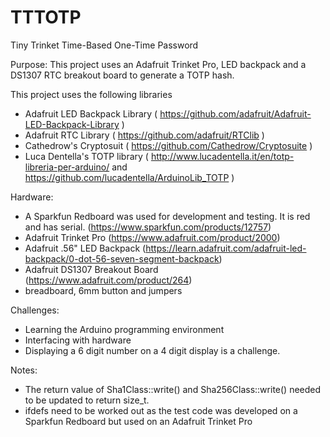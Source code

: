 TTTOTP
======

Tiny Trinket Time-Based One-Time Password

Purpose:
This project uses an Adafruit Trinket Pro, LED backpack and a DS1307 RTC breakout board to generate a TOTP hash. 

This project uses the following libraries
- Adafruit LED Backpack Library ( https://github.com/adafruit/Adafruit-LED-Backpack-Library )
- Adafruit RTC Library ( https://github.com/adafruit/RTClib )
- Cathedrow's Cryptosuit ( https://github.com/Cathedrow/Cryptosuite )
- Luca Dentella's TOTP library ( http://www.lucadentella.it/en/totp-libreria-per-arduino/ and https://github.com/lucadentella/ArduinoLib_TOTP )

Hardware:
- A Sparkfun Redboard was used for development and testing. It is red and has serial. (https://www.sparkfun.com/products/12757)
- Adafruit Trinket Pro (https://www.adafruit.com/product/2000)
- Adafruit .56" LED Backpack (https://learn.adafruit.com/adafruit-led-backpack/0-dot-56-seven-segment-backpack)
- Adafruit DS1307 Breakout Board (https://www.adafruit.com/product/264)
- breadboard, 6mm button and jumpers

Challenges:
- Learning the Arduino programming environment
- Interfacing with hardware
- Displaying a 6 digit number on a 4 digit display is a challenge. 

Notes: 
- The return value of Sha1Class::write() and Sha256Class::write() needed to be updated to return size_t. 
- ifdefs need to be worked out as the test code was developed on a Sparkfun Redboard but used on an Adafruit Trinket Pro

